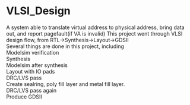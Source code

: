 # VLSI_Design
A system able to translate virtual address to physical address, bring data out, and report pagefault(if VA is invalid)<be />
This project went through VLSI design flow, from RTL->Synthesis->Layout->GDSII<br />
Several things are done in this project, including<br />
Modelsim verification<br />
Synthesis<br />
Modelsim after synthesis<br />
Layout with IO pads<br />
DRC/LVS pass<br />
Create sealring, poly fill layer and metal fill layer.<br />
DRC/LVS pass again<br />
Produce GDSII<br />
